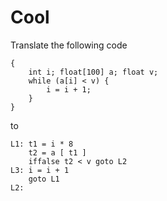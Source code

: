 # Cool

Translate the following code
```
{
	int i; float[100] a; float v;
	while (a[i] < v) {
		i = i + 1;
	}
}
```
to
```
L1:	t1 = i * 8
	t2 = a [ t1 ] 
	iffalse t2 < v goto L2
L3:	i = i + 1
	goto L1
L2:
```
